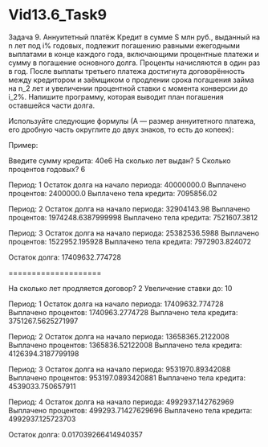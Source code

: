 # Vid13.6_Task9
Задача 9. Аннуитетный платёж
Кредит в сумме S млн руб., выданный на n лет под i% годовых, подлежит погашению равными ежегодными выплатами в конце каждого года, включающими процентные платежи и сумму в погашение основного долга. Проценты начисляются в один раз в год. После выплаты третьего платежа достигнута договорённость между кредитором и заёмщиком о продлении срока погашения займа на n_2 лет и увеличении процентной ставки с момента конверсии до i_2%. Напишите программу, которая выводит план погашения оставшейся части долга.


Используйте следующие формулы (А — размер аннуитетного платежа, его дробную часть округлите до двух знаков, то есть до копеек): 

 

Пример:

Введите сумму кредита: 40e6
На сколько лет выдан? 5
Сколько процентов годовых? 6

 

Период: 1
Остаток долга на начало периода: 40000000.0
Выплачено процентов: 2400000.0
Выплачено тела кредита: 7095856.02
 
Период: 2
Остаток долга на начало периода: 32904143.98
Выплачено процентов: 1974248.6387999998
Выплачено тела кредита: 7521607.3812
 
Период: 3
Остаток долга на начало периода: 25382536.5988
Выплачено процентов: 1522952.195928
Выплачено тела кредита: 7972903.824072
 
Остаток долга: 17409632.774728
 
 ==================== 
 
На сколько лет продляется договор? 2
Увеличение ставки до: 10
 
Период: 1
Остаток долга на начало периода: 17409632.774728
Выплачено процентов: 1740963.2774728
Выплачено тела кредита: 3751267.5625271997
 
Период: 2
Остаток долга на начало периода: 13658365.2122008
Выплачено процентов: 1365836.52122008
Выплачено тела кредита: 4126394.3187799198
 
Период: 3
Остаток долга на начало периода: 9531970.89342088
Выплачено процентов: 953197.0893420881
Выплачено тела кредита: 4539033.750657911
 
Период: 4
Остаток долга на начало периода: 4992937.142762969
Выплачено процентов: 499293.71427629696
Выплачено тела кредита: 4992937.125723703
 
Остаток долга: 0.017039266414940357
